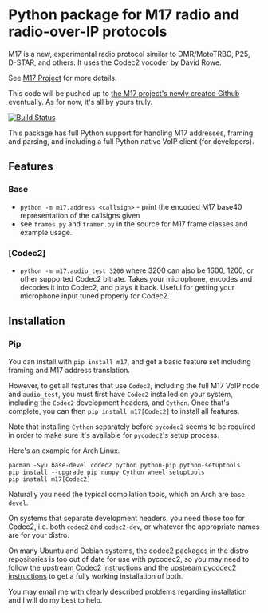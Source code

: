 # Python package for M17 radio and radio-over-IP protocols

M17 is a new, experimental radio protocol similar to DMR/MotoTRBO, P25, D-STAR, and others.
It uses the Codec2 vocoder by David Rowe. 

See [M17 Project](https://m17project.org/) for more details.

This code will be pushed up to [the M17 project's newly created Github](https://github.com/m17-project) eventually.
As for now, it's all by yours truly.

[![Build Status](https://drone.mmcginty.me/api/badges/mike/pyM17/status.svg?ref=refs/heads/master)](https://drone.mmcginty.me/mike/pyM17)


This package has full Python support for handling M17 addresses, framing and parsing,
and including a full Python native VoIP client (for developers). 

## Features

### Base
* `python -m m17.address <callsign>` - print the encoded M17 base40 representation of the callsigns given
* see `frames.py` and `framer.py` in the source for M17 frame classes and example usage.

### [Codec2]
* `python -m m17.audio_test 3200` where 3200 can also be 1600, 1200, or other supported Codec2 bitrate. Takes your microphone, encodes and decodes it into Codec2, and plays it back. Useful for getting your microphone input tuned properly for Codec2.

## Installation

### Pip

You can install with `pip install m17`, and get a basic feature set
including framing and M17 address translation.

However, to get all features that use `Codec2`, including the full M17 VoIP node
and `audio_test`, you must first have `Codec2` installed on
your system, including the `Codec2` development headers, and `Cython`. Once that's
complete, you can then `pip install m17[Codec2]` to install all features.

Note that installing `Cython` separately before `pycodec2` seems to be
required in order to make sure it's available for `pycodec2`'s setup
process.

Here's an example for Arch Linux.
```
pacman -Syu base-devel codec2 python python-pip python-setuptools
pip install --upgrade pip numpy Cython wheel setuptools
pip install m17[Codec2]
```
Naturally you need the typical compilation tools, which on Arch are `base-devel`.

On systems that separate development headers, you need those too for
Codec2, i.e. both `codec2` and `codec2-dev`, or whatever the appropriate
names are for your distro.

On many Ubuntu and Debian systems, the codec2 packages in the distro
repositories is too out of date for use with pycodec2, so you may need
to follow the [upstream Codec2 instructions](https://github.com/drowe67/codec2)
and the [upstream pycodec2 instructions](https://github.com/gregorias/pycodec2)
to get a fully working installation of both. 

You may email me with clearly described problems regarding installation
and I will do my best to help.
